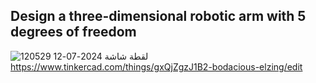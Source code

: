 ## Design a three-dimensional robotic arm with 5 degrees of freedom
![لقطة شاشة 2024-07-12 120529](https://github.com/user-attachments/assets/9b954f7c-fe4e-4758-9f73-ce92f67e3869)
https://www.tinkercad.com/things/gxQjZgzJ1B2-bodacious-elzing/edit
